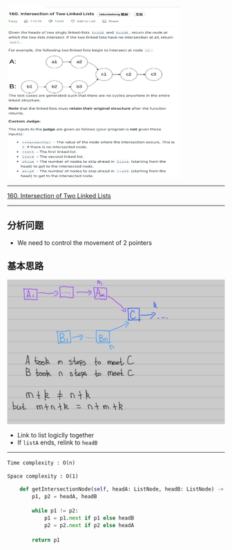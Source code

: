 <img src="2022-10-30-15-11-13.png" width="400" height="400"/>

___
[160. Intersection of Two Linked Lists](https://leetcode.com/problems/intersection-of-two-linked-lists/)
___

## 分析问题
* We need to control the movement of 2 pointers

## 基本思路
![](2022-10-30-15-33-46.png)
* Link to list logiclly together
* If `listA` ends, relink to `headB`

___

`Time complexity : O(n)`

`Space complexity : O(1)`
```python
    def getIntersectionNode(self, headA: ListNode, headB: ListNode) -> Optional[ListNode]:
        p1, p2 = headA, headB
        
        while p1 != p2:
            p1 = p1.next if p1 else headB
            p2 = p2.next if p2 else headA
        
        return p1
```